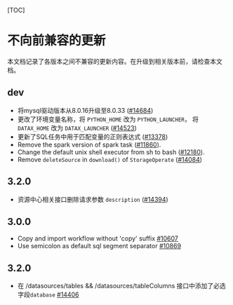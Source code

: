 [TOC]

# 不向前兼容的更新

本文档记录了各版本之间不兼容的更新内容。在升级到相关版本前，请检查本文档。

## dev

* 将mysql驱动版本从8.0.16升级至8.0.33 ([#14684](https://github.com/apache/dolphinscheduler/pull/14684))
* 更改了环境变量名称，将 `PYTHON_HOME` 改为 `PYTHON_LAUNCHER`， 将 `DATAX_HOME` 改为 `DATAX_LAUNCHER` ([#14523](https://github.com/apache/dolphinscheduler/pull/14523))
* 更新了SQL任务中用于匹配变量的正则表达式 ([#13378](https://github.com/apache/dolphinscheduler/pull/13378))
* Remove the spark version of spark task ([#11860](https://github.com/apache/dolphinscheduler/pull/11860)).
* Change the default unix shell executor from sh to bash ([#12180](https://github.com/apache/dolphinscheduler/pull/12180)).
* Remove `deleteSource` in `download()` of `StorageOperate` ([#14084](https://github.com/apache/dolphinscheduler/pull/14084))

## 3.2.0

* 资源中心相关接口删除请求参数 `description` ([#14394](https://github.com/apache/dolphinscheduler/pull/14394))

## 3.0.0

* Copy and import workflow without 'copy' suffix [#10607](https://github.com/apache/dolphinscheduler/pull/10607)
* Use semicolon as default sql segment separator [#10869](https://github.com/apache/dolphinscheduler/pull/10869)

## 3.2.0

* 在 /datasources/tables && /datasources/tableColumns 接口中添加了必选字段`database` [#14406](https://github.com/apache/dolphinscheduler/pull/14406)

